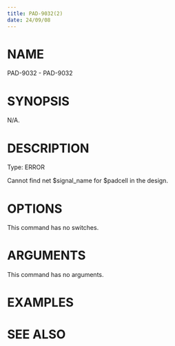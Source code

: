 ```yaml
---
title: PAD-9032(2)
date: 24/09/08
---
```


# NAME

PAD-9032 - PAD-9032

# SYNOPSIS

N/A.

# DESCRIPTION

Type: ERROR

Cannot find net $signal_name for $padcell in the design.

# OPTIONS

This command has no switches.

# ARGUMENTS

This command has no arguments.

# EXAMPLES

# SEE ALSO

